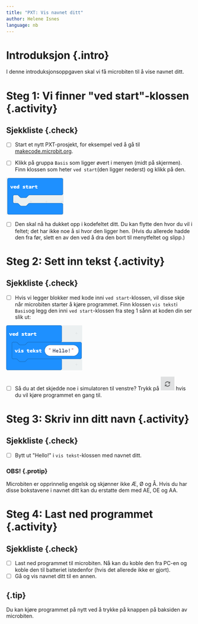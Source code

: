 ```yaml
---
title: "PXT: Vis navnet ditt"
author: Helene Isnes
language: nb
---
```



# Introduksjon {.intro}
I denne introduksjonsoppgaven skal vi få microbiten til å vise navnet ditt. 


# Steg 1: Vi finner "ved start"-klossen {.activity}

## Sjekkliste {.check}

- [ ] Start et nytt PXT-prosjekt, for eksempel ved å gå til 
  [makecode.microbit.org](https://makecode.microbit.org/?lang=no).

- [ ] Klikk på gruppa `Basis` som ligger øvert i menyen (midt på skjermen). 
	Finn klossen som heter `ved start`(den ligger nederst) og klikk på den.

![Bilde av ved start klossen](ved_start.png)

- [ ] Den skal nå ha dukket opp i kodefeltet ditt. Du kan flytte den hvor du vil i feltet; det har ikke noe å si hvor den ligger hen. (Hvis du allerede hadde den fra før, slett en av den ved å dra den bort til menytfeltet og slipp.)


# Steg 2: Sett inn tekst {.activity}

## Sjekkliste {.check}

- [ ] Hvis vi legger blokker med kode inni `ved start`-klossen, vil disse skje
	når microbiten starter å kjøre programmet. 
	Finn klossen `vis tekst`i `Basis`og legg den inni `ved start`-klossen fra steg 1 sånn at koden din ser slik ut:

![Bilde for å vise hvor vis tekst klossen er satt inn i ved start klossen](vis_tekst.png)

- [ ] Så du at det skjedde noe i simulatoren til venstre? Trykk på ![Bilde for å vise start på nytt knappen](again.png) hvis du vil kjøre programmet en gang til.

# Steg 3: Skriv inn ditt navn {.activity}

## Sjekkliste {.check}

- [ ] Bytt ut "Hello!" i `vis tekst`-klossen med navnet ditt. 

### OBS! {.protip}
Microbiten er opprinnelig engelsk og skjønner ikke Æ, Ø og Å. Hvis du har disse bokstavene i navnet ditt kan du erstatte dem med AE, OE og AA.

# Steg 4: Last ned programmet {.activity}

## Sjekkliste {.check}

- [ ] Last ned programmet til microbiten. Nå kan du koble den fra PC-en og koble den til batteriet istedenfor (hvis det allerede ikke er gjort).
- [ ] Gå og vis navnet ditt til en annen. 

## {.tip}

Du kan kjøre programmet på nytt ved å trykke på knappen på baksiden av microbiten. 
